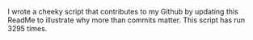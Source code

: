 I wrote a cheeky script that contributes to my Github by updating this ReadMe to illustrate why more than commits matter. This script has run 3295 times.